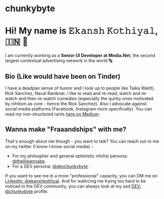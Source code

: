 # chunkybyte

# Hi! My name is 𝙴𝚔𝚊𝚗𝚜𝚑 𝙺𝚘𝚝𝚑𝚒𝚢𝚊𝚕,🇮🇳 🤠

I am currently working as a **Senior UI Developer at Media.Net**, the second largest contextual advertising network in the world 🔠

## Bio (Like would have been on Tinder)

I have a deadpan sense of humor and I look up to people like Taika Waititi, Rick Sanchez, Naval Raviknat. I like to read and re-read, watch and re-watch and then re-watch comedies (especially the quirky ones motivated by nihilism as core - hence the Rick Sanchez). Also I advocate against social media platforms (Facebook, Instagram more specifically). You can read my non-structured rants [here on Medium](https://medium.com/@ekothiyal/permanently-deleted-my-moderately-active-instagram-account-6e1afb887cad).

## Wanna make "Fraaandships" with me?

That's enough about me though - you want to talk? You can reach out to me on my twitter (I know I know social media) - 
* For my philospher and general optimistic nihilist persona: [@thelilwannabe](https://twitter.com/thelilwannabe).
* For a DEV persona: [@devchunkybyte](https://twitter.com/devchunkybyte).

If you want to see me in a more "professional" capacity, you can DM me on [LinkedIn: @ekanshkothiyal](https://www.linkedin.com/in/ekanshkothiyal/).
And for wathcing me trying too hard to be noticed in the DEV community, you can always look at my sad [DEV: @chunkybyte](https://dev.to/chunkybyte) profile.
